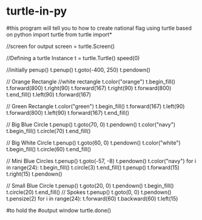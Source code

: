 # turtle-in-py
#this program will tell you to how to create national flag using turtle based on python
import turtle
from turtle import*

//screen for output
screen = turtle.Screen()

//Defining a turtle Instance
t = turtle.Turtle()
speed(0)

//initially penup()
t.penup()
t.goto(-400, 250)
t.pendown()

// Orange Rectangle 
//white rectangle
t.color("orange")
t.begin_fill()
t.forward(800)
t.right(90)
t.forward(167)
t.right(90)
t.forward(800)
t.end_fill()
t.left(90)
t.forward(167)

// Green Rectangle
t.color("green")
t.begin_fill()
t.forward(167)
t.left(90)
t.forward(800)
t.left(90)
t.forward(167)
t.end_fill()

// Big Blue Circle
t.penup()
t.goto(70, 0)
t.pendown()
t.color("navy")
t.begin_fill()
t.circle(70)
t.end_fill()

// Big White Circle
t.penup()
t.goto(60, 0)
t.pendown()
t.color("white")
t.begin_fill()
t.circle(60)
t.end_fill()

// Mini Blue Circles
t.penup()
t.goto(-57, -8)
t.pendown()
t.color("navy")
for i in range(24):
	t.begin_fill()
	t.circle(3)
	t.end_fill()
	t.penup()
	t.forward(15)
	t.right(15)
	t.pendown()
	
// Small Blue Circle
t.penup()
t.goto(20, 0)
t.pendown()
t.begin_fill()
t.circle(20)
t.end_fill()
// Spokes
t.penup()
t.goto(0, 0)
t.pendown()
t.pensize(2)
for i in range(24):
	t.forward(60)
	t.backward(60)
	t.left(15)
	
#to hold the 
#output window
turtle.done()
